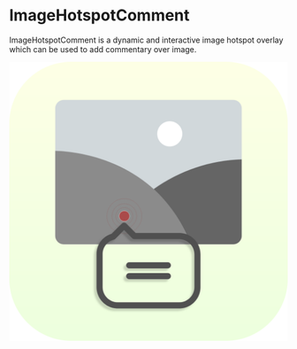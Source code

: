 # ImageHotspotComment

ImageHotspotComment is a dynamic and interactive image hotspot overlay which can be used to add commentary over image.

![](static/image_hotspot_comment.png)

